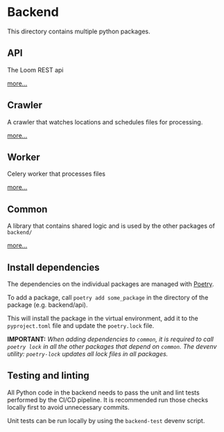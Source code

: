 # Backend

This directory contains multiple python packages.

## API

The Loom REST api

[more...](./api/README.md)

## Crawler

A crawler that watches locations and schedules files for processing.

[more...](./crawler/README.md)

## Worker

Celery worker that processes files

[more...](./worker/README.md)

## Common

A library that contains shared logic and is used by the other packages of `backend/`

[more...](./common/README.md)

## Install dependencies

The dependencies on the individual packages are managed with [Poetry](https://python-poetry.org/).

To add a package, call `poetry add some_package` in the directory of the package (e.g. backend/api).

This will install the package in the virtual environment, add it to the `pyproject.toml`
file and update the `poetry.lock` file.

**IMPORTANT:** _When adding dependencies to `common`, it is required to call `poetry lock`
in all the other packages that depend on `common`. The devenv utility: `poetry-lock`
updates all lock files in all packages._

## Testing and linting

All Python code in the backend needs to pass the unit and lint tests performed by the CI/CD pipeline.
It is recommended run those checks locally first to avoid unnecessary commits.

Unit tests can be run locally by using the `backend-test` devenv script.
